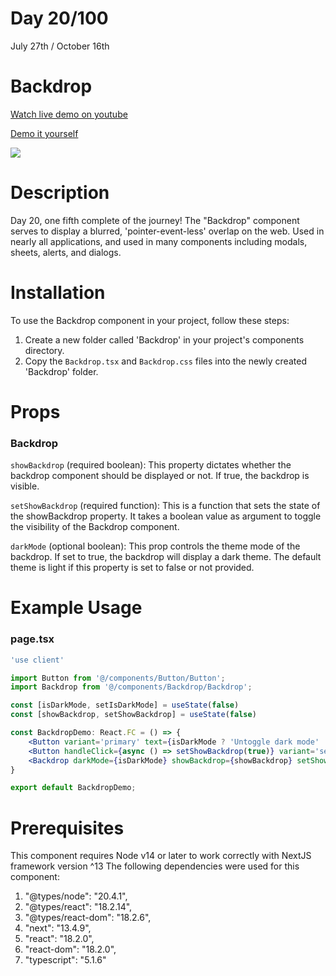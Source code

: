 # Day 20/100

July 27th / October 16th

# Backdrop
<a href="https://youtu.be/Zq2es9dFIcU" target="_blank">Watch live demo on youtube</a>

<a href="https://100daysofcomponents.netlify.app/Backdrop" target="_blank">Demo it yourself</a>

<a href="https://100daysofcomponents.netlify.app/Backdrop" target="_blank"><img src="https://cdn.discordapp.com/attachments/715319623637270638/1134247172527902850/image.png"/></a>  

# Description 

Day 20, one fifth complete of the journey! 
The "Backdrop" component serves to display a blurred, 'pointer-event-less' overlap on the web. Used in nearly all applications, and used in many components including modals, sheets, alerts, and dialogs.

# Installation 

To use the Backdrop component in your project, follow these steps:

1. Create a new folder called 'Backdrop' in your project's components directory.
2. Copy the `Backdrop.tsx` and `Backdrop.css` files into the newly created 'Backdrop' folder.

# Props 
### Backdrop
`showBackdrop` (required boolean): This property dictates whether the backdrop component should be displayed or not. If true, the backdrop is visible.

`setShowBackdrop` (required function): This is a function that sets the state of the showBackdrop property. It takes a boolean value as argument to toggle the visibility of the Backdrop component.

`darkMode` (optional boolean): This prop controls the theme mode of the backdrop. If set to true, the backdrop will display a dark theme. The default theme is light if this property is set to false or not provided.


# Example Usage
### page.tsx
```jsx
'use client'

import Button from '@/components/Button/Button';
import Backdrop from '@/components/Backdrop/Backdrop';

const [isDarkMode, setIsDarkMode] = useState(false)
const [showBackdrop, setShowBackdrop] = useState(false)

const BackdropDemo: React.FC = () => {
    <Button variant='primary' text={isDarkMode ? 'Untoggle dark mode' : 'Toggle dark mode'} handleClick={async () => setIsDarkMode(!isDarkMode)} />
    <Button handleClick={async () => setShowBackdrop(true)} variant='secondary' text='Open Backdrop' />
    <Backdrop darkMode={isDarkMode} showBackdrop={showBackdrop} setShowBackdrop={setShowBackdrop} />;
}

export default BackdropDemo;
```

# Prerequisites
This component requires Node v14 or later to work correctly with NextJS framework version ^13
The following dependencies were used for this component:
1. "@types/node": "20.4.1",
2. "@types/react": "18.2.14",
3. "@types/react-dom": "18.2.6",
4. "next": "13.4.9",
5. "react": "18.2.0",
6. "react-dom": "18.2.0",
7. "typescript": "5.1.6"